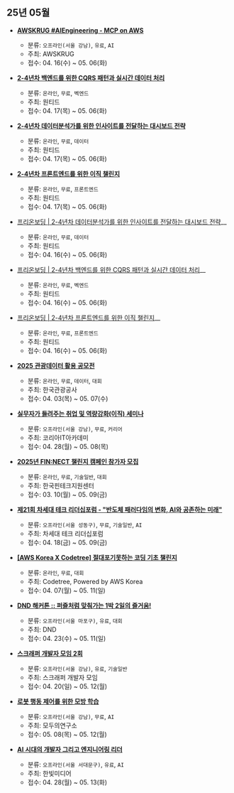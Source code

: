 ## 25년 05월
- __[AWSKRUG #AIEngineering - MCP on AWS](https://www.meetup.com/awskrug/events/307266851/)__
  - 분류: `오프라인(서울 강남)`, `유료`, `AI`
  - 주최: AWSKRUG
  - 접수: 04. 16(수) ~ 05. 06(화)

- __[2-4년차 백엔드를 위한 CQRS 패턴과 실시간 데이터 처리](https://www.wanted.co.kr/events/pre_challenge_be_31)__
  - 분류: `온라인`, `무료`, `벡엔드`
  - 주최: 원티드
  - 접수: 04. 17(목) ~ 05. 06(화)
- __[2-4년차 데이터분석가를 위한 인사이트를 전달하는 대시보드 전략](https://www.wanted.co.kr/events/pre_challenge_data_6)__
  - 분류: `온라인`, `무료`, `데이터`
  - 주최: 원티드
  - 접수: 04. 17(목) ~ 05. 06(화)
- __[2-4년차 프론트엔드를 위한 이직 챌린지](https://www.wanted.co.kr/events/pre_challenge_fe_33)__
  - 분류: `온라인`, `무료`, `프론트엔드`
  - 주최: 원티드
  - 접수: 04. 17(목) ~ 05. 06(화)
- [프리온보딩 | 2-4년차 데이터분석가를 위한 인사이트를 전달하는 대시보드 전략](https://www.wanted.co.kr/events/pre_challenge_data_6)__
  - 분류: `온라인`, `무료`, `데이터`
  - 주최: 원티드
  - 접수: 04. 16(수) ~ 05. 06(화)
- [프리온보딩 | 2-4년차 백엔드를 위한 CQRS 패턴과 실시간 데이터 처리](https://www.wanted.co.kr/events/pre_challenge_data_6)__
  - 분류: `온라인`, `무료`, `벡엔드`
  - 주최: 원티드
  - 접수: 04. 16(수) ~ 05. 06(화)
- [프리온보딩 |  2-4년차 프론트엔드를 위한 이직 챌린지](https://www.wanted.co.kr/events/pre_challenge_fe_33)__
  - 분류: `온라인`, `무료`, `프론트엔드`
  - 주최: 원티드
  - 접수: 04. 16(수) ~ 05. 06(화)
- __[2025 관광데이터 활용 공모전](https://www.2025tourapi.com/)__
  - 분류: `온라인`, `무료`, `데이터`, `대회`
  - 주최: 한국관광공사
  - 접수: 04. 03(목) ~ 05. 07(수)
- __[실무자가 들려주는 취업 및 역량강화(이직) 세미나](http://koreaitsecurity.co.kr/community/seminar_view.asp?seq=430&clkMater=&txtMenu=&GoTopage=1&selMater=&dbType=OLD)__
  - 분류: `오프라인(서울 강남)`, `무료`, `커리어`
  - 주최: 코리아IT아카데미
  - 접수: 04. 28(월) ~ 05. 08(목)
- __[2025년 FIN:NECT 챌린지 캠페인 참가자 모집](https://eopla.net/magazines/27186)__
  - 분류: `온라인`, `무료`, `기술일반`, `대회`
  - 주최: 한국핀테크지원센터
  - 접수: 03. 10(월) ~ 05. 09(금)
- __[제21회 차세대 테크 리더십포럼 - "반도체 패러다임의 변화, AI와 공존하는 미래"](https://event-us.kr/naekyehs/event/102286)__
  - 분류: `오프라인(서울 성동구)`, `무료`, `기술일반`, `AI`
  - 주최: 차세대 테크 리더십포럼
  - 접수: 04. 18(금) ~ 05. 09(금)
- __[[AWS Korea X Codetree] 절대포기못하는 코딩 기초 챌린지](https://camp.codetree.ai/ko?utm_source=github&utm_medium=devevent&utm_campaign=ct101)__
  - 분류: `온라인`, `무료`, `대회`
  - 주최: Codetree, Powered by AWS Korea
  - 접수: 04. 07(월) ~ 05. 11(일)
- __[DND 해커톤 :: 퍼즐처럼 맞춰가는 1박 2일의 즐거움!](https://event-us.kr/dndacademy/event/101920)__
  - 분류: `오프라인(서울 마포구)`, `유료`, `대회`
  - 주최: DND
  - 접수: 04. 23(수) ~ 05. 11(일)
- __[스크래퍼 개발자 모임 2회](https://event-us.kr/m/102616/34245)__
  - 분류: `오프라인(서울 강남)`, `유료`, `기술일반`
  - 주최: 스크래퍼 개발자 모임
  - 접수: 04. 20(일) ~ 05. 12(월)
- __[로봇 행동 제어를 위한 모방 학습](https://modulabs.co.kr/community/momos/262)__
  - 분류: `오프라인(서울 강남)`, `무료`, `AI`
  - 주최: 모두의연구소
  - 접수: 05. 08(목) ~ 05. 12(월)
- __[AI 시대의 개발자 그리고 엔지니어링 리더](https://event-us.kr/FKH3nHkjmPGh/event/103367)__
  - 분류: `오프라인(서울 서대문구)`, `유료`, `AI`
  - 주최: 한빛미디어
  - 접수: 04. 28(월) ~ 05. 13(화)